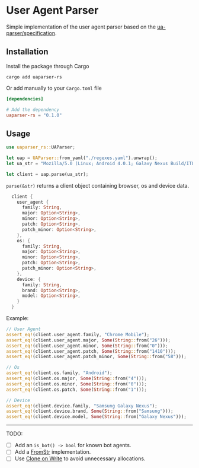 # User Agent Parser

Simple implementation of the user agent parser based on the [ua-parser/specification](https://github.com/ua-parser/uap-core/blob/master/docs/specification.md).

## Installation

Install the package through Cargo

```
cargo add uaparser-rs
```

Or add manually to your `Cargo.toml` file

```toml
[dependencies]

# Add the dependency
uaparser-rs = "0.1.0"
```

## Usage

```rust
use uaparser_rs::UAParser;

let uap = UAParser::from_yaml("./regexes.yaml").unwrap();
let ua_str = "Mozilla/5.0 (Linux; Android 4.0.1; Galaxy Nexus Build/ITL41F) AppleWebKit 537.31 (KHTML, like Gecko) Chrome/26.0.1410.58 Mobile Safari/537.31";

let client = uap.parse(ua_str);
```

`parse(&str)` returns a client object containing browser, os and device data.

```rust
  client {
    user_agent {
      family: String,
      major: Option<String>,
      minor: Option<String>,
      patch: Option<String>,
      patch_minor: Option<String>,
    },
    os: {
      family: String,
      major: Option<String>,
      minor: Option<String>,
      patch: Option<String>,
      patch_minor: Option<String>,
    },
    device: {
      family: String,
      brand: Option<String>,
      model: Option<String>,
    }
  }

```

Example:

```rust
// User Agent
assert_eq!(client.user_agent.family, "Chrome Mobile");
assert_eq!(client.user_agent.major, Some(String::from("26")));
assert_eq!(client.user_agent.minor, Some(String::from("0")));
assert_eq!(client.user_agent.patch, Some(String::from("1410")));
assert_eq!(client.user_agent.patch_minor, Some(String::from("58")));

// Os
assert_eq!(client.os.family, "Android");
assert_eq!(client.os.major, Some(String::from("4")));
assert_eq!(client.os.minor, Some(String::from("0")));
assert_eq!(client.os.patch, Some(String::from("1")));

// Device
assert_eq!(client.device.family, "Samsung Galaxy Nexus");
assert_eq!(client.device.brand, Some(String::from("Samsung")));
assert_eq!(client.device.model, Some(String::from("Galaxy Nexus")));
```

---

TODO:

- [ ] Add an `is_bot() -> bool` for known bot agents.
- [ ] Add a [FromStr](https://doc.rust-lang.org/std/str/trait.FromStr.html) implementation.
- [ ] Use [Clone on Write](https://doc.rust-lang.org/std/borrow/enum.Cow.html) to avoid unnecessary allocations.
